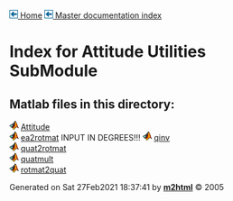 [![\<](../../../../left.png) Home](../../../../../index.html)     [![\<](../../../../left.png) Master documentation index](../../../../../documentation.html)
  

# Index for Attitude Utilities SubModule

## Matlab files in this directory:


  ![](../../../../matlabicon.gif) [Attitude](Attitude.md)         
  ![](../../../../matlabicon.gif) [ea2rotmat](ea2rotmat.md)       INPUT IN DEGREES!!!
  ![](../../../../matlabicon.gif) [qinv](qinv.md)                 
  ![](../../../../matlabicon.gif) [quat2rotmat](quat2rotmat.md)   
  ![](../../../../matlabicon.gif) [quatmult](quatmult.md)         
  ![](../../../../matlabicon.gif) [rotmat2quat](rotmat2quat.md)   




Generated on Sat 27Feb2021 18:37:41 by
**[m2html](http://www.artefact.tk/software/matlab/m2html/ "Matlab Documentation in HTML")**
© 2005